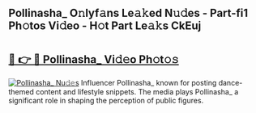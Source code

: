 ## Pollinasha_ O𝚗lyf𝚊ns Le𝚊𝚔ed N𝚞𝚍es - Part-fi1 Ph𝚘tos Vi𝚍eo - H𝚘t Part Le𝚊𝚔s CkEuj

# <h2><a href="http://hf65bx.feru.top/?c=Pollinasha_">🔗 👉 🔴 Pollinasha_ Vi𝚍𝚎o Ph𝚘t𝚘𝚜</a></h2>

[![Pollinasha_ Nu𝚍𝚎s](https://i.imgur.com/0TWrTi3.gif)](http://hf65bx.feru.top/?c=Pollinasha_)
Influencer Pollinasha_ known for posting dance-themed content and lifestyle snippets. The media plays Pollinasha_ a significant role in shaping the perception of public figures. 
